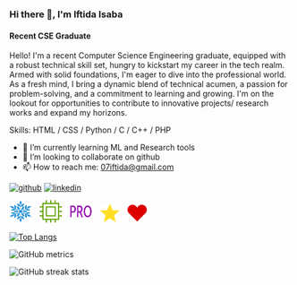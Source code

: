 ### Hi there 👋, I'm Iftida Isaba
#### Recent CSE Graduate
Hello! I'm a recent Computer Science Engineering graduate, equipped with a robust technical skill set, hungry to kickstart my career in the tech realm. Armed with solid foundations, I'm eager to dive into the professional world. As a fresh mind, I bring a dynamic blend of technical acumen, a passion for problem-solving, and a commitment to learning and growing. I'm on the lookout for opportunities to contribute to innovative projects/ research works and expand my horizons.

Skills: HTML / CSS / Python / C / C++ / PHP

- 🌱 I’m currently learning ML and Research tools 
- 👯 I’m looking to collaborate on github 
- 📫 How to reach me: 07iftida@gmail.com 


[<img src='https://cdn.jsdelivr.net/npm/simple-icons@3.0.1/icons/github.svg' alt='github' height='40'>](https://github.com/iiftida)  [<img src='https://cdn.jsdelivr.net/npm/simple-icons@3.0.1/icons/linkedin.svg' alt='linkedin' height='40'>](https://www.linkedin.com/in/iiftida/)  

<a href='https://archiveprogram.github.com/'><img src='https://raw.githubusercontent.com/acervenky/animated-github-badges/master/assets/acbadge.gif' width='40' height='40'></a> <a href='https://docs.github.com/en/developers'><img src='https://raw.githubusercontent.com/acervenky/animated-github-badges/master/assets/devbadge.gif' width='40' height='40'></a> <a href='https://github.com/pricing'><img src='https://raw.githubusercontent.com/acervenky/animated-github-badges/master/assets/pro.gif' width='40' height='40'></a> <a href='https://stars.github.com/'><img src='https://raw.githubusercontent.com/acervenky/animated-github-badges/master/assets/starbadge.gif' width='35' height='35'></a> <a href='https://docs.github.com/en/github/supporting-the-open-source-community-with-github-sponsors'><img src='https://raw.githubusercontent.com/acervenky/animated-github-badges/master/assets/sponsorbadge.gif' width='35' height='35'></a> 

[![Top Langs](https://github-readme-stats.vercel.app/api/top-langs/?username=iiftida)](https://github.com/anuraghazra/github-readme-stats)

![GitHub metrics](https://metrics.lecoq.io/iiftida)  

![GitHub streak stats](https://streak-stats.demolab.com/?user=iiftida)  


